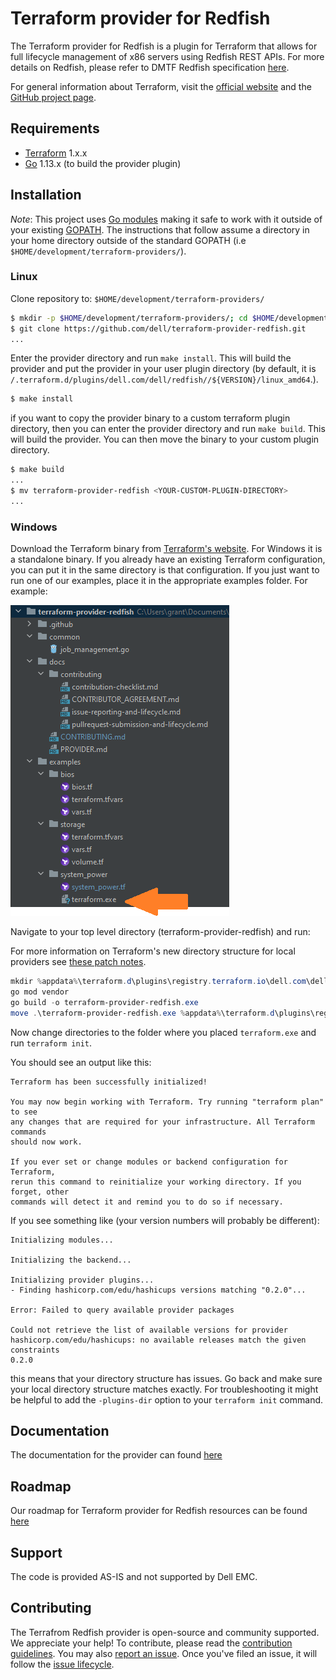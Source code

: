 # Terraform provider for Redfish
The Terraform provider for Redfish is a plugin for Terraform that allows for full lifecycle management of x86 servers using Redfish REST APIs. For more details on Redfish, please refer to DMTF Redfish specification [here][redfish-website].

For general information about Terraform, visit the [official website][tf-website] and the [GitHub project page][tf-github].

[redfish-website]: https://www.dmtf.org/standards/redfish
[tf-website]: https://terraform.io
[tf-github]: https://github.com/hashicorp/terraform

## Requirements
-	[Terraform](https://www.terraform.io/downloads.html) 1.x.x
-	[Go](https://golang.org/doc/install) 1.13.x (to build the provider plugin)

## Installation

*Note*: This project uses [Go modules](https://blog.golang.org/using-go-modules) making it safe to work with it outside of your existing [GOPATH](http://golang.org/doc/code.html#GOPATH).  The instructions that follow assume a directory in your home directory outside of the standard GOPATH (i.e `$HOME/development/terraform-providers/`).

### Linux

Clone repository to: `$HOME/development/terraform-providers/`
```sh
$ mkdir -p $HOME/development/terraform-providers/; cd $HOME/development/terraform-providers/
$ git clone https://github.com/dell/terraform-provider-redfish.git
...
```

Enter the provider directory and run `make install`. This will build the provider and put the provider in your user plugin directory (by default, it is `/.terraform.d/plugins/dell.com/dell/redfish//${VERSION}/linux_amd64`.).
```sh
$ make install
```

if you want to copy the provider binary to a custom terraform plugin directory, then you can enter the provider directory and run `make build`. This will build the provider. You can then move the binary to your custom plugin directory.
```sh
$ make build
...
$ mv terraform-provider-redfish <YOUR-CUSTOM-PLUGIN-DIRECTORY>
...
```

### Windows

Download the Terraform binary from [Terraform's website](https://www.terraform.io/downloads.html). For Windows it is a standalone binary. If you already have an existing Terraform configuration, you can put it in the same directory is that configuration. If you just want to run one of our examples, place it in the appropriate examples folder. For example:

![Terraform Placement](docs/images/terraform_placement.png)

Navigate to your top level directory (terraform-provider-redfish) and run:

For more information on Terraform's new directory structure for local providers see [these patch notes](https://www.terraform.io/upgrade-guides/0-13.html#new-filesystem-layout-for-local-copies-of-providers).

```powershell
mkdir %appdata%\terraform.d\plugins\registry.terraform.io\dell.com\dell\redfish\0.2.0\windows_amd64
go mod vendor
go build -o terraform-provider-redfish.exe
move .\terraform-provider-redfish.exe %appdata%\terraform.d\plugins\registry.terraform.io\dell.com\dell\redfish\0.2.0\windows_amd64
```

Now change directories to the folder where you placed `terraform.exe` and run `terraform init`.

You should see an output like this:

    Terraform has been successfully initialized!

    You may now begin working with Terraform. Try running "terraform plan" to see
    any changes that are required for your infrastructure. All Terraform commands
    should now work.

    If you ever set or change modules or backend configuration for Terraform,
    rerun this command to reinitialize your working directory. If you forget, other
    commands will detect it and remind you to do so if necessary.

If you see something like (your version numbers will probably be different):

    Initializing modules...

    Initializing the backend...

    Initializing provider plugins...
    - Finding hashicorp.com/edu/hashicups versions matching "0.2.0"...

    Error: Failed to query available provider packages

    Could not retrieve the list of available versions for provider
    hashicorp.com/edu/hashicups: no available releases match the given constraints
    0.2.0

this means that your directory structure has issues. Go back and make sure your local directory structure matches exactly. For troubleshooting it might be helpful to add the `-plugins-dir` option to your `terraform init` command.



## Documentation
The documentation for the provider can found [here](https://github.com/dell/terraform-provider-redfish/blob/master/docs/PROVIDER.md)

## Roadmap
Our roadmap for Terraform provider for Redfish resources can be found [here](ROADMAP.md)

## Support
The code is provided AS-IS and not supported by Dell EMC.

## Contributing
The Terrafrom Redfish provider is open-source and community supported. We appreciate your help!
To contribute, please read the [contribution guidelines](docs/CONTRIBUTING.md). You may also [report an issue](https://github.com/dell/terraform-provider-redfish/issues/new/choose). Once you've filed an issue, it will follow the [issue lifecycle](docs/ISSUES.md).
